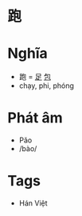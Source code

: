 # 跑

# Nghĩa
* 跑 = [足](足.md) [包](包.md)
* chạy, phi, phóng

# Phát âm
* Pǎo
*  /bào/

# Tags
* Hán Việt

